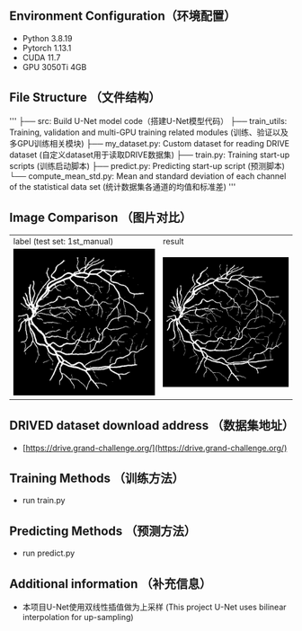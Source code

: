 
## Environment Configuration（环境配置）
* Python 3.8.19
* Pytorch 1.13.1
* CUDA 11.7
* GPU 3050Ti 4GB

## File Structure （文件结构）
'''
  ├── src: Build U-Net model code（搭建U-Net模型代码）
  ├── train_utils: Training, validation and multi-GPU training related modules (训练、验证以及多GPU训练相关模块)
  ├── my_dataset.py: Custom dataset for reading DRIVE dataset (自定义dataset用于读取DRIVE数据集)
  ├── train.py: Training start-up scripts (训练启动脚本)
  ├── predict.py: Predicting start-up script (预测脚本)
  └── compute_mean_std.py: Mean and standard deviation of each channel of the statistical data set (统计数据集各通道的均值和标准差)
'''
## Image Comparison （图片对比）
<table>
    <tr>
    <td>label (test set: 1st_manual) </td>
    <td>result</td>

  </tr>
  <tr>
    <td><img src="./test_result_1.png"></td>
    <td><img src="./DRIVE/test/1st_manual/01_manual1.gif"></td>
  </tr>
</table>

## DRIVED dataset download address （数据集地址）
* [https://drive.grand-challenge.org/](https://drive.grand-challenge.org/)


## Training Methods （训练方法）
* run train.py

## Predicting Methods （预测方法）
* run predict.py

## Additional information （补充信息）
* 本项目U-Net使用双线性插值做为上采样 (This project U-Net uses bilinear interpolation for up-sampling)

